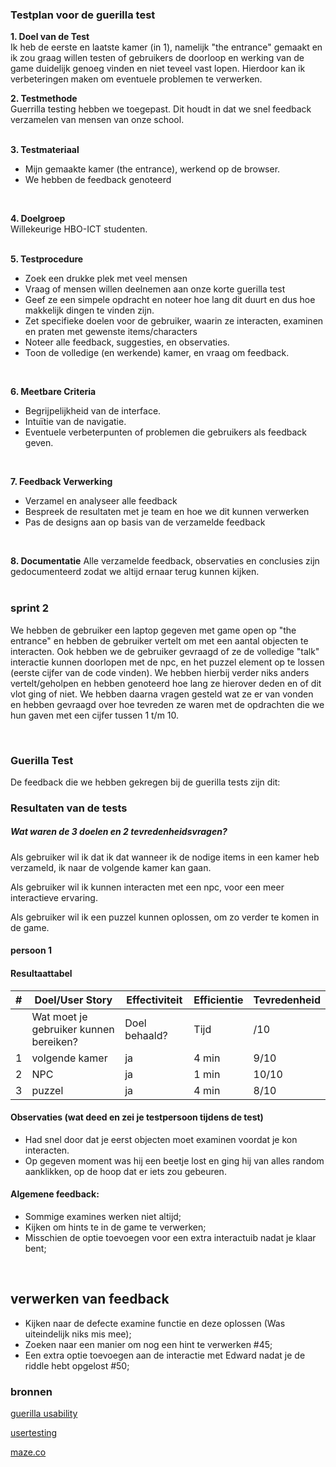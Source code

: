 ### Testplan voor de guerilla test

**1. Doel van de Test**   
Ik heb de eerste en laatste kamer (in 1), namelijk "the entrance" gemaakt en ik zou graag willen testen of gebruikers de doorloop en werking van de game duidelijk genoeg vinden en niet teveel vast lopen. Hierdoor kan ik verbeteringen maken om eventuele problemen te verwerken. 
<br/>

**2. Testmethode**    
Guerrilla testing hebben we toegepast. Dit houdt in dat we snel feedback verzamelen van mensen van onze school.   
<br/>

**3. Testmateriaal**   
- Mijn gemaakte kamer (the entrance), werkend op de browser.
- We hebben de feedback genoteerd   
<br/>

**4. Doelgroep**   
Willekeurige HBO-ICT studenten.   
<br/>

**5. Testprocedure**   
- Zoek een drukke plek met veel mensen
- Vraag of mensen willen deelnemen aan onze korte guerilla test
- Geef ze een simpele opdracht en noteer hoe lang dit duurt en dus hoe makkelijk dingen te vinden zijn.
- Zet specifieke doelen voor de gebruiker, waarin ze interacten, examinen en praten met gewenste items/characters
- Noteer alle feedback, suggesties, en observaties.
- Toon de volledige (en werkende) kamer, en vraag om feedback. 
<br/>

**6. Meetbare Criteria**    
- Begrijpelijkheid van de interface.
- Intuïtie van de navigatie.
- Eventuele verbeterpunten of problemen die gebruikers als feedback geven.   
<br/>

**7. Feedback Verwerking**
- Verzamel en analyseer alle feedback
- Bespreek de resultaten met je team en hoe we dit kunnen verwerken
- Pas de designs aan op basis van de verzamelde feedback   
<br/>

**8. Documentatie**
Alle verzamelde feedback, observaties en conclusies zijn gedocumenteerd zodat we altijd ernaar terug kunnen kijken.   
<br/>

### sprint 2
We hebben de gebruiker een laptop gegeven met game open op "the entrance" en hebben de gebruiker vertelt om met een aantal objecten te interacten. Ook hebben we de gebruiker gevraagd of ze de volledige "talk" interactie kunnen doorlopen met de npc, en het puzzel element op te lossen (eerste cijfer van de code vinden). We hebben hierbij verder niks anders vertelt/geholpen en hebben genoteerd hoe lang ze hierover deden en of dit vlot ging of niet. We hebben daarna vragen gesteld wat ze er van vonden en hebben gevraagd over hoe tevreden ze waren met de opdrachten die we hun gaven met een cijfer tussen 1 t/m 10.

<br/>

### Guerilla Test
De feedback die we hebben gekregen bij de guerilla tests zijn dit: 

### Resultaten van de tests

##### Wat waren de 3 doelen en 2 tevredenheidsvragen? 
Als gebruiker wil ik dat ik dat wanneer ik de nodige items in een kamer heb verzameld, ik naar de volgende kamer kan gaan.<br>   

Als gebruiker wil ik kunnen interacten met een npc, voor een meer interactieve ervaring.<br>   

Als gebruiker wil ik een puzzel kunnen oplossen, om zo verder te komen in de game.<br>


#### persoon 1
#### Resultaattabel
|   #   |   Doel/User Story                        | Effectiviteit |   Efficientie        | Tevredenheid |
|-------|------------------------------------------|---------------|----------------------|--------------|
|       |   Wat moet je gebruiker kunnen bereiken? | Doel behaald? |   Tijd               |     /10      |
|   1   |   volgende kamer  |   ja          |   4 min             |     9/10      |
|   2   |   NPC                |   ja      |   1 min             |     10/10      |
|   3   |   puzzel                              |   ja     |   4 min            |     8/10      |



#### Observaties (wat deed en zei je testpersoon tijdens de test)
- Had snel door dat je eerst objecten moet examinen voordat je kon interacten.
- Op gegeven moment was hij een beetje lost en ging hij van alles random aanklikken, op de hoop dat er iets zou gebeuren. 


#### Algemene feedback: 
- Sommige examines werken niet altijd;
- Kijken om hints te in de game te verwerken;
- Misschien de optie toevoegen voor een extra interactuib nadat je klaar bent; 
<br/>


## verwerken van feedback 
- Kijken naar de defecte examine functie en deze oplossen (Was uiteindelijk niks mis mee);
- Zoeken naar een manier om nog een hint te verwerken #45;
- Een extra optie toevoegen aan de interactie met Edward nadat je de riddle hebt opgelost #50;

### bronnen
[guerilla usability](https://www.userbrain.com/blog/7-step-guide-guerrilla-usability-testing-diy-usability-testing-method)

[usertesting](https://www.usertesting.com/blog/what-is-guerrilla-testing)

[maze.co](https://maze.co/guides/usability-testing/guerrilla/)

